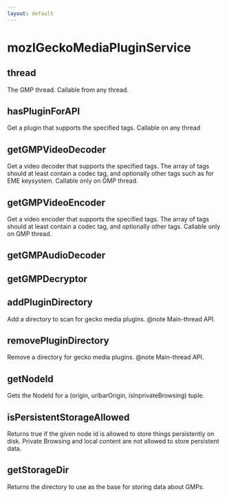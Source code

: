 ```yaml
---
layout: default
---
```


# mozIGeckoMediaPluginService #

## thread ##

The GMP thread. Callable from any thread.


## hasPluginForAPI ##

Get a plugin that supports the specified tags.
Callable on any thread


## getGMPVideoDecoder ##

Get a video decoder that supports the specified tags.
The array of tags should at least contain a codec tag, and optionally
other tags such as for EME keysystem.
Callable only on GMP thread.


## getGMPVideoEncoder ##

Get a video encoder that supports the specified tags.
The array of tags should at least contain a codec tag, and optionally
other tags.
Callable only on GMP thread.


## getGMPAudioDecoder ##

## getGMPDecryptor ##

## addPluginDirectory ##

Add a directory to scan for gecko media plugins.
@note Main-thread API.


## removePluginDirectory ##

Remove a directory for gecko media plugins.
@note Main-thread API.


## getNodeId ##

Gets the NodeId for a (origin, urlbarOrigin, isInprivateBrowsing) tuple.


## isPersistentStorageAllowed ##

Returns true if the given node id is allowed to store things
persistently on disk. Private Browsing and local content are not
allowed to store persistent data.


## getStorageDir ##

Returns the directory to use as the base for storing data about GMPs.

